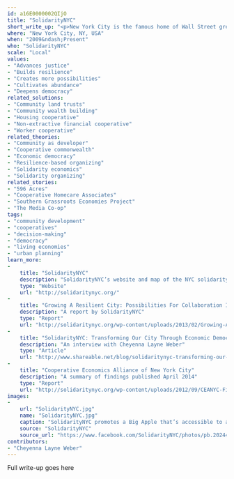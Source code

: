 ```yaml
---
id: a16E0000002QIjO
title: "SolidarityNYC"
short_write_up: "<p>New York City is the famous home of Wall Street greed, but it’s also home to a flourishing solidarity economy. While it rarely turns up in the news, thousands of New Yorkers are using solidarity practices to create jobs, produce food, house their families, educate themselves, entertain their communities, access healthcare, and restore the environment. SolidarityNYC is a collective of organizers and academics who render these practices visible and bring together solidarity economy groups to share a vision for a city where community needs matter more than capital. Through mapping projects, media-making, and community organizing, SolidarityNYC promotes a Big Apple that’s accessible to all, not just the 1%.</p>"
where: "New York City, NY, USA"
when: "2009&ndash;Present"
who: "SolidarityNYC"
scale: "Local"
values:
- "Advances justice"
- "Builds resilience"
- "Creates more possibilities"
- "Cultivates abundance"
- "Deepens democracy"
related_solutions:
- "Community land trusts"
- "Community wealth building"
- "Housing cooperative"
- "Non-extractive financial cooperative"
- "Worker cooperative"
related_theories:
- "Community as developer"
- "Cooperative commonwealth"
- "Economic democracy"
- "Resilience-based organizing"
- "Solidarity economics"
- "Solidarity organizing"
related_stories:
- "596 Acres"
- "Cooperative Homecare Associates"
- "Southern Grassroots Economies Project"
- "The Media Co-op"
tags:
- "community development"
- "cooperatives"
- "decision-making"
- "democracy"
- "living economies"
- "urban planning"
learn_more:
-
    title: "SolidarityNYC"
    description: "SolidarityNYC’s website and map of the NYC solidarity economy"
    type: "Website"
    url: "http://solidaritynyc.org/"
-
    title: "Growing A Resilient City: Possibilities For Collaboration In NYC’s Solidarity Economy"
    description: "A report by SolidarityNYC"
    type: "Report"
    url: "http://solidaritynyc.org/wp-content/uploads/2013/02/Growing-A-Resilient-City-SolidarityNYC-Report.pdf"
-
    title: "SolidarityNYC: Transforming Our City Through Economic Democracy"
    description: "An interview with Cheyenna Layne Weber"
    type: "Article"
    url: "http://www.shareable.net/blog/solidaritynyc-transforming-our-city-through-economic-democracy"
-
    title: "Cooperative Economics Alliance of New York City"
    description: "A summary of findings published April 2014"
    type: "Report"
    url: "http://solidaritynyc.org/wp-content/uploads/2012/09/CEANYC-Final-Report.pdf"
images:
-
    url: "SolidarityNYC.jpg"
    name: "SolidarityNYC.jpg"
    caption: "SolidarityNYC promotes a Big Apple that’s accessible to all, not just the 1%."
    source: "SolidarityNYC"
    source_url: "https://www.facebook.com/SolidarityNYC/photos/pb.202447929828316.-2207520000.1410845607./294981830574925/?type=3&theater"
contributors:
- "Cheyenna Layne Weber"
---
```

Full write-up goes here
